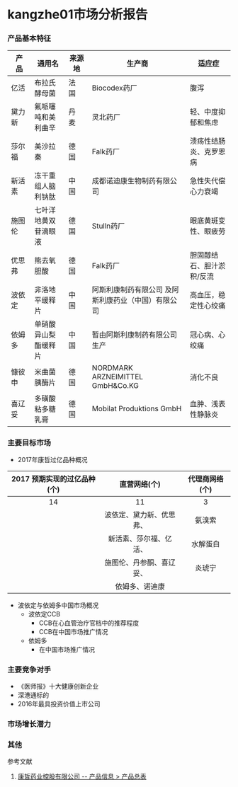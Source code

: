 # kangzhe01市场分析报告

### 产品基本特征

| 产　品 | 通用名               | 来源地 | 生产商                                              | 适应症                    |
|--------|----------------------|--------|-----------------------------------------------------|---------------------------|
| 亿活   | 布拉氏酵母菌         | 法　国 | Biocodex药厂                                        | 腹泻                      |
| 黛力新 | 氟哌噻吨和美利曲辛   | 丹　麦 | 灵北药厂                                            | 轻、中度抑郁和焦虑        |
| 莎尔福 | 美沙拉秦             | 德　国 | Falk药厂                                            | 溃疡性结肠炎、克罗恩病    |
| 新活素 | 冻干重组人脑利钠肽   | 中　国 | 成都诺迪康生物制药有限公司                          | 急性失代偿心力衰竭        |
| 施图伦 | 七叶洋地黄双苷滴眼液 | 德　国 | Stulln药厂                                          | 眼底黄斑变性、眼疲劳      |
| 优思弗 | 熊去氧胆酸           | 德　国 | Falk药厂                                            | 胆固醇结石、胆汁淤积/反流 |
| 波依定 | 非洛地平缓释片       | 中　国 | 阿斯利康制药有限公司 及阿斯利康药业（中国）有限公司 | 高血压，稳定性心绞痛      |
| 依姆多 | 单硝酸异山梨酯缓释片 | 中　国 | 暂由阿斯利康制药有限公司生产                        | 冠心病、心绞痛            |
| 慷彼申 | 米曲菌胰酶片         | 德　国 | NORDMARK ARZNEIMITTEL GmbH&Co.KG                    | 消化不良                  |
| 喜辽妥 | 多磺酸粘多糖乳膏     | 德　国 | Mobilat Produktions GmbH                            |  血肿、浅表性静脉炎       |

### 主要目标市场
- 2017年康哲过亿品种概况

| 2017 预期实现的过亿品种(个) |       直营网络(个)       | 代理商网络(个) |
|:---------------------------:|:------------------------:|:--------------:|
|              14             |            11            |        3       |
|                             | 波依定、黛力新、优思弗、 | 氨溴索         |
|                             | 新活素、莎尔福、亿活、   | 水解蛋白       |
|                             | 施图伦、丹参酮、喜辽妥、 | 炎琥宁         |
|                             | 依姆多、诺迪康           |                |

- 波依定与依姆多中国市场概况
  - 波依定CCB
    + CCB在心血管治疗官档中的推荐程度
    + CCB在中国市场推广情况
  - 依姆多
    + 在中国市场推广情况

### 主要竞争对手
- 《医师报》十大健康创新企业
- 深港通标的
- 2016年最具投资价值上市公司

### 市场增长潜力
### 其他

参考文献
1. [康哲药业控股有限公司 -- 产品信息 > 产品总表](http://www.cms.net.cn/CMSZHWEB/Portfolio/Portfolio.htm)